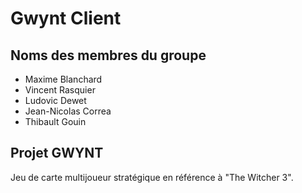 # Gwynt Client

## Noms des membres du groupe

* Maxime Blanchard
* Vincent Rasquier
* Ludovic Dewet
* Jean-Nicolas Correa
* Thibault Gouin

## Projet GWYNT
Jeu de carte multijoueur stratégique en référence à "The Witcher 3".
